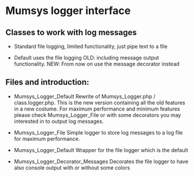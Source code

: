 # Mumsys logger interface

## Classes to work with log messages

- Standard file logging, limited functionality, just pipe text to a file

- Default uses the file logging 
    OLD: including message output functionality. 
    NEW: From now on use the message decorator instead


## Files and introduction:

- Mumsys_Logger_Default
    Rewrite of Mumsys_Logger.php / class.logger.php. 
    This is the new version containing all the old 
    features in a new costume. For maximum performance and minimum features 
    please check Mumsys_Logger_File or with some decorators you may interested
    in to output log messages.

- Mumsys_Logger_File
    Simple logger to store log messages to a log file for maximum performance.

- Mumsys_Logger_Default 
    Wrapper for the file logger which is the default

- Mumsys_Logger_Decorator_Messages
    Decorates the file logger to have also console output with or without some 
    colors


   